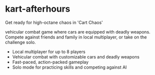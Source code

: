 # kart-afterhours



Get ready for high-octane chaos in 'Cart Chaos'

vehicular combat game where cars are equipped with deadly weapons. Compete against friends and family in local multiplayer, or take on the challenge solo. 

- Local multiplayer for up to 8 players
- Vehicular combat with customizable cars and deadly weapons
- Fast-paced, action-packed gameplay
- Solo mode for practicing skills and competing against AI
